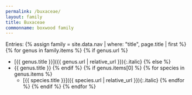 ```yaml
---
permalink: /buxaceae/
layout: family
title: Buxaceae
commonname: boxwood family
---
```


Entries:
{% assign family = site.data.nav | where: "title", page.title | first %}
{% for genus in family.items %}
  {% if genus.url %}
  - [{{ genus.title }}]({{ genus.url | relative_url }}){:.italic}
  {% else %}
  - {{ genus.title }}
  {% endif %}
  {% if genus.items[0] %}
  {% for species in genus.items %}
    - [{{ species.title }}]({{ species.url | relative_url }}){:.italic}
  {% endfor %}
  {% endif %}
{% endfor %}
